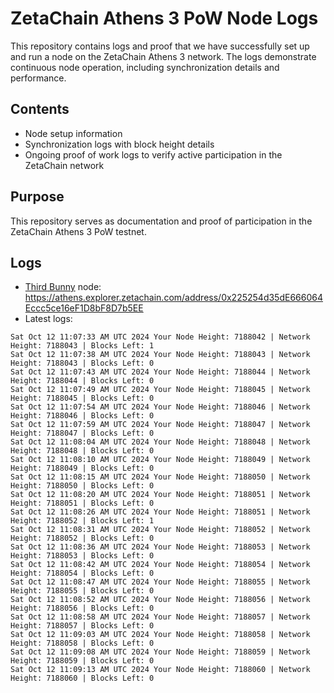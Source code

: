 # ZetaChain Athens 3 PoW Node Logs
This repository contains logs and proof that we have successfully set up and run a node on the ZetaChain Athens 3 network. The logs demonstrate continuous node operation, including synchronization details and performance.

## Contents
- Node setup information
- Synchronization logs with block height details
- Ongoing proof of work logs to verify active participation in the ZetaChain network

## Purpose
This repository serves as documentation and proof of participation in the ZetaChain Athens 3 PoW testnet.

## Logs

- [Third Bunny](https://thirdbunny.xyz/) node: https://athens.explorer.zetachain.com/address/0x225254d35dE666064Eccc5ce16eF1D8bF8D7b5EE
- Latest logs:
```
Sat Oct 12 11:07:33 AM UTC 2024 Your Node Height: 7188042 | Network Height: 7188043 | Blocks Left: 1
Sat Oct 12 11:07:38 AM UTC 2024 Your Node Height: 7188043 | Network Height: 7188043 | Blocks Left: 0
Sat Oct 12 11:07:43 AM UTC 2024 Your Node Height: 7188044 | Network Height: 7188044 | Blocks Left: 0
Sat Oct 12 11:07:49 AM UTC 2024 Your Node Height: 7188045 | Network Height: 7188045 | Blocks Left: 0
Sat Oct 12 11:07:54 AM UTC 2024 Your Node Height: 7188046 | Network Height: 7188046 | Blocks Left: 0
Sat Oct 12 11:07:59 AM UTC 2024 Your Node Height: 7188047 | Network Height: 7188047 | Blocks Left: 0
Sat Oct 12 11:08:04 AM UTC 2024 Your Node Height: 7188048 | Network Height: 7188048 | Blocks Left: 0
Sat Oct 12 11:08:10 AM UTC 2024 Your Node Height: 7188049 | Network Height: 7188049 | Blocks Left: 0
Sat Oct 12 11:08:15 AM UTC 2024 Your Node Height: 7188050 | Network Height: 7188050 | Blocks Left: 0
Sat Oct 12 11:08:20 AM UTC 2024 Your Node Height: 7188051 | Network Height: 7188051 | Blocks Left: 0
Sat Oct 12 11:08:26 AM UTC 2024 Your Node Height: 7188051 | Network Height: 7188052 | Blocks Left: 1
Sat Oct 12 11:08:31 AM UTC 2024 Your Node Height: 7188052 | Network Height: 7188052 | Blocks Left: 0
Sat Oct 12 11:08:36 AM UTC 2024 Your Node Height: 7188053 | Network Height: 7188053 | Blocks Left: 0
Sat Oct 12 11:08:42 AM UTC 2024 Your Node Height: 7188054 | Network Height: 7188054 | Blocks Left: 0
Sat Oct 12 11:08:47 AM UTC 2024 Your Node Height: 7188055 | Network Height: 7188055 | Blocks Left: 0
Sat Oct 12 11:08:52 AM UTC 2024 Your Node Height: 7188056 | Network Height: 7188056 | Blocks Left: 0
Sat Oct 12 11:08:58 AM UTC 2024 Your Node Height: 7188057 | Network Height: 7188057 | Blocks Left: 0
Sat Oct 12 11:09:03 AM UTC 2024 Your Node Height: 7188058 | Network Height: 7188058 | Blocks Left: 0
Sat Oct 12 11:09:08 AM UTC 2024 Your Node Height: 7188059 | Network Height: 7188059 | Blocks Left: 0
Sat Oct 12 11:09:13 AM UTC 2024 Your Node Height: 7188060 | Network Height: 7188060 | Blocks Left: 0
```
